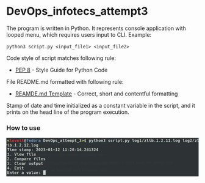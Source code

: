 # DevOps_infotecs_attempt3

The program is written in Python. It represents console application
with looped menu, which requires users input to CLI. Example:

```
python3 script.py <input_file1> <input_file2>
```

Code style of script matches following rule:

- [PEP 8](https://www.python.org/dev/peps/pep-0008/) - Style Guide for Python Code

File README.md formatted with following rule:

- [REAMDE.md Template](https://gist.github.com/PurpleBooth/109311bb0361f32d87a2) - Correct, short and contentful formatting

Stamp of date and time initialized as a constant variable in the script,
and it prints on the head line of the program execution.

### How to use

![alt text](img/general/1.png)
